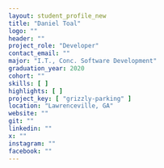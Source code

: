 ```yaml
---
layout: student_profile_new
title: "Daniel Toal"
logo: ""
header: ""
project_role: "Developer"
contact_email: ""
major: "I.T., Conc. Software Development"
graduation_year: 2020
cohort: ""
skills: [ ]
highlights: [ ]
project_key: [ "grizzly-parking" ]
location: "Lawrenceville, GA"
website: ""
git: ""
linkedin: ""
x: ""
instagram: ""
facebook: ""
---
```

